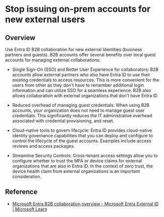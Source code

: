 #  Stop issuing on-prem accounts for new external users

## Overview

Use Entra ID B2B collaboration for new external Identities (business partners and guests). B2B accounts offer several benefits over local guest accounts for managing external collaborations:

* Single Sign-On (SSO) and Better User Experience for collaborators: B2B accounts allow external partners who also have Entra ID to use their existing credentials to access resources. This is more convenient for the users from other  as they don't have to remember additional login information and can utilize SSO for a seamless experience. B2B also allows collaboration with external organizations that don't have Entra ID 

* Reduced overhead of managing guest credentials: When using B2B accounts, your organization does not need to manage guest user credentials. This significantly reduces the IT administrative overhead associated with credential provisioning, and reset. 

* Cloud-native tools to govern lifecycle: Entra ID provides cloud-native identity governance capabilities that you can deploy and configure to control the lifecycle of the guest accounts. Examples include access reviews and access packages. 

* Streamline Security Controls: Cross-tenant access settings allow you to configure whether to trust the MFA or device claims for external organizations that are also in Entra ID. In the context of zero trust, the device health claim from external organizations is an important consideration.


## Reference

* [Microsoft Entra B2B collaboration overview - Microsoft Entra External ID | Microsoft Learn](https://learn.microsoft.com/entra/external-id/what-is-b2b)
